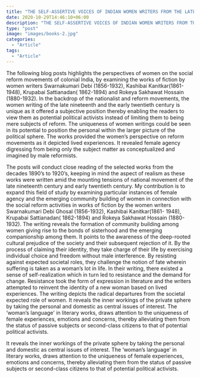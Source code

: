 ```yaml
---
title: "THE SELF-ASSERTIVE VOICES OF INDIAN WOMEN WRITERS FROM THE LATE-NINETEENTH TO EARLY TWENTIETH CENTURY "
date: 2020-10-29T14:46:10+06:00
description: "THE SELF-ASSERTIVE VOICES OF INDIAN WOMEN WRITERS FROM THE LATE-NINETEENTH TO EARLY TWENTIETH CENTURY "
type: "post"
image: "images/books-2.jpg"
categories: 
  - "Article"
tags:
  - "Article"
---
```



The following blog posts highlights the perspectives of women on the social reform movements of colonial India, by examining the works of fiction by women writers Swarnakumari Debi (1856-1932), Kashibai Kanitkar(1861- 1948), Krupabai Sattianadan( 1862-1894) and Rokeya Sakhawat Hossain (1880-1932). In the backdrop of the nationalist and reform movements, the women writing of the late nineteenth and the early twentieth century is unique as it offered a subjective position thereby enabling the readers to view them as potential political activists instead of limiting them to being mere subjects of reform. The uniqueness of women writings could be seen in its potential to position the personal within the larger picture of the political sphere. The works provided the women’s perspective on reform movements as it depicted lived experiences. It revealed female agency digressing from being only the subject matter as conceptualized and imagined by male reformists. 

The posts will conduct close reading of the selected works from the decades 1890’s to 1920’s, keeping in mind the aspect of realism as these works were written amid the mounting tensions of national movement of the late nineteenth century and early twentieth century. My contribution is to expand this field of study by examining particular instances of female agency and the emerging community building of women in connection with the social reform activities in works of fiction by the women writers Swarnakumari Debi Ghosal (1856-1932), Kashibai Kanitkar(1861- 1948), Krupabai Sattianadan( 1862-1894) and Rokeya Sakhawat Hossain (1880-1932). The writing reveals the formation of community building among women giving rise to the bonds of sisterhood and the emerging companionship among them. It points to the awareness of the deep-rooted cultural prejudice of the society and their subsequent rejection of it. By the process of claiming their identity, they take charge of their life by exercising individual choice and freedom without male interference.  By resisting against expected societal roles, they challenge the notion of fate wherein suffering is taken as a woman’s lot in life. In their writing, there existed a sense of self-realization which in turn led to resistance and the demand for change. Resistance took the form of expression in literature and the writers attempted to reinvent the identity of a new woman based on lived experiences. The writing depicts the radical departures from the societal expected role of women. It reveals the inner workings of the private sphere by taking the personal and domestic as central issues of interest. The ‘woman’s language' in literary works, draws attention to the uniqueness of female experiences, emotions and concerns, thereby alleviating them from the status of passive subjects or second-class citizens to that of potential political activists.   
   
It reveals the inner workings of the private sphere by taking the personal and domestic as central issues of interest. The ‘woman’s language' in literary works, draws attention to the uniqueness of female experiences, emotions and concerns, thereby alleviating them from the status of passive subjects or second-class citizens to that of potential political activists.


